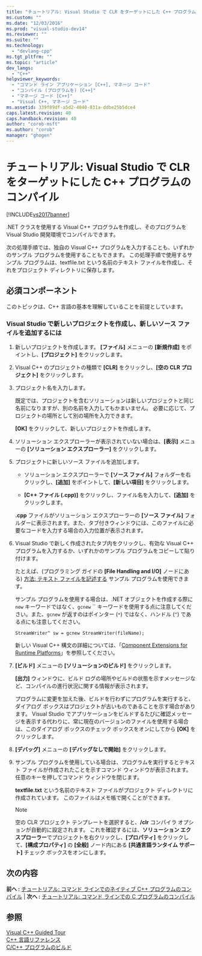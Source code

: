 ```yaml
---
title: "チュートリアル: Visual Studio で CLR をターゲットにした C++ プログラムのコンパイル | Microsoft Docs"
ms.custom: ""
ms.date: "12/03/2016"
ms.prod: "visual-studio-dev14"
ms.reviewer: ""
ms.suite: ""
ms.technology: 
  - "devlang-cpp"
ms.tgt_pltfrm: ""
ms.topic: "article"
dev_langs: 
  - "C++"
helpviewer_keywords: 
  - "コマンド ライン アプリケーション [C++], マネージ コード"
  - "コンパイル (プログラムを) [C++]"
  - "マネージ コード [C++]"
  - "Visual C++, マネージ コード"
ms.assetid: 339f89df-a5d2-4040-831a-ddbe25b5dce4
caps.latest.revision: 40
caps.handback.revision: 40
author: "corob-msft"
ms.author: "corob"
manager: "ghogen"
---
```

# チュートリアル: Visual Studio で CLR をターゲットにした C++ プログラムのコンパイル
[!INCLUDE[vs2017banner](../assembler/inline/includes/vs2017banner.md)]

.NET クラスを使用する Visual C\+\+ プログラムを作成し、そのプログラムを Visual Studio 開発環境でコンパイルできます。  
  
 次の処理手順では、独自の Visual C\+\+ プログラムを入力することも、いずれかのサンプル プログラムを使用することもできます。  この処理手順で使用するサンプル プログラムは、textfile.txt という名前のテキスト ファイルを作成し、それをプロジェクト ディレクトリに保存します。  
  
## 必須コンポーネント  
 このトピックは、C\+\+ 言語の基本を理解していることを前提としています。  
  
### Visual Studio で新しいプロジェクトを作成し、新しいソース ファイルを追加するには  
  
1.  新しいプロジェクトを作成します。  **\[ファイル\]** メニューの **\[新規作成\]** をポイントし、**\[プロジェクト\]** をクリックします。  
  
2.  Visual C\+\+ のプロジェクトの種類で **\[CLR\]** をクリックし、**\[空の CLR プロジェクト\]** をクリックします。  
  
3.  プロジェクト名を入力します。  
  
     既定では、プロジェクトを含むソリューションは新しいプロジェクトと同じ名前になりますが、別の名前を入力してもかまいません。  必要に応じて、プロジェクトの場所として別の場所を入力できます。  
  
     **\[OK\]** をクリックして、新しいプロジェクトを作成します。  
  
4.  ソリューション エクスプローラーが表示されていない場合は、**\[表示\]** メニューの **\[ソリューション エクスプローラー\]** をクリックします。  
  
5.  プロジェクトに新しいソース ファイルを追加します。  
  
    -   ソリューション エクスプローラーで **\[ソース ファイル\]** フォルダーを右クリックし、**\[追加\]** をポイントして、**\[新しい項目\]** をクリックします。  
  
    -   **\[C\+\+ ファイル \(.cpp\)\]** をクリックし、ファイル名を入力して、**\[追加\]** をクリックします。  
  
     **.cpp** ファイルがソリューション エクスプローラーの **\[ソース ファイル\]** フォルダーに表示されます。また、タブ付きウィンドウには、このファイルに必要なコードを入力する場合の入力位置が表示されます。  
  
6.  Visual Studio で新しく作成されたタブ内をクリックし、有効な Visual C\+\+ プログラムを入力するか、いずれかのサンプル プログラムをコピーして貼り付けます。  
  
     たとえば、\(プログラミング ガイドの **\[File Handling and I\/O\]** ノードにある\) [方法: テキスト ファイルを記述する](../Topic/How%20to:%20Write%20a%20Text%20File%20\(C++-CLI\).md) サンプル プログラムを使用できます。  
  
     サンプル プログラムを使用する場合は、.NET オブジェクトを作成する際に `new` キーワードではなく、`gcnew` ``  キーワードを使用する点に注意してください。また、`gcnew` が返すのはポインター \(`*`\) ではなく、ハンドル \(`^`\) である点にも注意してください。  
  
     `StreamWriter^ sw = gcnew StreamWriter(fileName);`  
  
     新しい Visual C\+\+ 構文の詳細については、「[Component Extensions for Runtime Platforms](../windows/component-extensions-for-runtime-platforms.md)」を参照してください。  
  
7.  **\[ビルド\]** メニューの **\[ソリューションのビルド\]** をクリックします。  
  
     **\[出力\]** ウィンドウに、ビルド ログの場所やビルドの状態を示すメッセージなど、コンパイルの進行状況に関する情報が表示されます。  
  
     プログラムに変更を加えた後、ビルドを行わずにプログラムを実行すると、ダイアログ ボックスはプロジェクトが古いものであることを示す場合があります。  Visual Studio でアプリケーションをビルドするたびに確認メッセージを表示する代わりに、常に現在のバージョンのファイルを使用する場合は、このダイアログ ボックスのチェック ボックスをオンにしてから **\[OK\]** をクリックします。  
  
8.  **\[デバッグ\]** メニューの **\[デバッグなしで開始\]** をクリックします。  
  
9. サンプル プログラムを使用している場合は、プログラムを実行するとテキスト ファイルが作成されたことを示すコマンド ウィンドウが表示されます。  任意のキーを押してコマンド ウィンドウを閉じます。  
  
     **textfile.txt** という名前のテキスト ファイルがプロジェクト ディレクトリに作成されています。  このファイルはメモ帳で開くことができます。  
  
    > [!NOTE]
    >  空の CLR プロジェクト テンプレートを選択すると、**\/clr** コンパイラ オプションが自動的に設定されます。  これを確認するには、**ソリューション エクスプローラー**でプロジェクトを右クリックし、**\[プロパティ\]** をクリックして、**\[構成プロパティ\]** の **\[全般\]** ノード内にある **\[共通言語ランタイム サポート\]** チェック ボックスをオンにします。  
  
## 次の内容  
 **前へ :** [チュートリアル: コマンド ラインでのネイティブ C\+\+ プログラムのコンパイル](../build/walkthrough-compiling-a-native-cpp-program-on-the-command-line.md) &#124; **次へ :** [チュートリアル: コマンド ラインでの C プログラムのコンパイル](../Topic/Walkthrough:%20Compiling%20a%20C%20Program%20on%20the%20Command%20Line.md)  
  
## 参照  
 [Visual C\+\+ Guided Tour](http://msdn.microsoft.com/ja-jp/499cb66f-7df1-45d6-8b6b-33d94fd1f17c)   
 [C\+\+ 言語リファレンス](../cpp/cpp-language-reference.md)   
 [C\/C\+\+ プログラムのビルド](../build/building-c-cpp-programs.md)